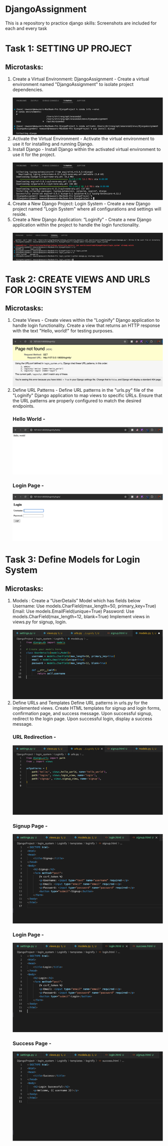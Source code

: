 # DjangoAssignment
This is a repository to practice django skills: Screenshots are included for each and every task

<h1> Task 1: SETTING UP PROJECT </h1>

<h2> Microtasks: </h2>
<ol>
  <li> Create a Virtual Environment: DjangoAssignment - Create a virtual environment named "DjangoAssignment" to isolate project dependencies.
    <br>
    <br>
    <img src='screenshots/task 1.1.png'>
    <br>
  <li> Activate the Virtual Environment - Activate the virtual environment to use it for installing and running Django.
  <li> Install Django - Install Django within the activated virtual environment to use it for the project.
    <br>
    <br>
    <img src='screenshots/task 1.2, 1.3.png'>
    <br>
  <li> Create a New Django Project: Login System - Create a new Django project named "Login System" where all configurations and settings will reside.
  <li> Create a New Django Application: “Loginify” - Create a new Django application within the project to handle the login functionality.
    <br>
    <br>
    <img src='screenshots/task 1.4, 1.5.png'>
    <br>
</ol>


<h1> Task 2: CREATE VIEWS AND URLS FOR LOGIN SYSTEM </h1>

<h2> Microtasks: </h2>
<ol>
  <li> Create Views - Create views within the "Loginify" Django application to handle login functionality. Create a view that returns an HTTP response with the text "Hello, world!" for testing purposes.
    <br>
    <br>
    <img src='screenshots/task 2.1 urls.png'>
    <br>
  <li> Define URL Patterns - Define URL patterns in the "urls.py" file of the "Loginify" Django application to map views to specific URLs. Ensure that the URL patterns are properly configured to match the desired endpoints.
    <h3> Hello World - </h3>
    <img src='screenshots/task 2.2 hello.png'>
    <br>
    <h3> Login Page - </h3>
    <img src='screenshots/task 2.2 login.png'>
    <br>
</ol>


<h1> Task 3: Define Models for Login System </h1>

<h2> Microtasks: </h2>
<ol>
  <li> Models : Create a “UserDetails” Model which has fields below Username: Use models.CharField(max_length=50, primary_key=True) Email: Use models.EmailField(unique=True) Password: Use models.CharField(max_length=12, blank=True) Implement views in views.py for signup, login.
    <br>
    <br>
    <img src='screenshots/task 3.1.png'>
    <br>
  <li> Define URLs and Templates Define URL patterns in urls.py for the implemented views. Create HTML templates for signup and login forms, confirmation page, and success message. Upon successful signup, redirect to the login page. Upon successful login, display a success message.
    <h3> URL Redirection - </h3>
    <img src='screenshots/task 3.2 a.png'>
    <br>
    <h3> Signup Page - </h3>
    <img src='screenshots/task 3.2 c.png'>
    <br>
    <h3> Login Page - </h3>
    <img src='screenshots/task 3.2 b.png'>
    <h3> Success Page - </h3>
    <img src='screenshots/task 3.2 d.png'>
    <br>
</ol>
